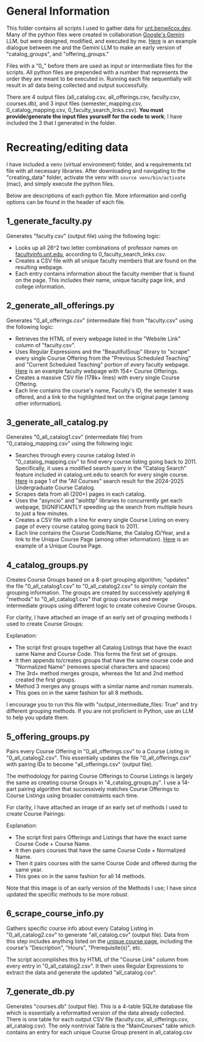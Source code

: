 # General Information
This folder contains all scripts I used to gather data for [unt.benwilcox.dev](https://unt.benwilcox.dev/). Many of the python files were created in collaboration [Google's Gemini](https://gemini.google.com/app) LLM, but were designed, modified, and executed by me. [Here](https://g.co/gemini/share/adb420b44797) is an example dialogue between me and the Gemini LLM to make an early version of "catalog_groups", and "offering_groups."

Files with a "0_" before them are used as input or intermediate files for the scripts. All python files are prepended with a number that represents the order they are meant to be executed in. Running each file sequentially will result in all data being collected and output successfully.

There are 4 output files (all_catalog.csv, all_offerings.csv, faculty.csv, courses.db), and 3 input files (semester_mapping.csv, 0_catalog_mapping.csv, 0_faculty_search_links.csv). **You must provide/generate the input files yourself for the code to work**; I have included the 3 that I generated in the folder.
# Recreating/editing data
I have included a venv (virtual environment) folder, and a requirements.txt file with all necessary libraries. After downloading and navigating to the "creating_data" folder, activate the venv with `source venv/bin/activate` (mac), and simply execute the python files.

Below are descriptions of each python file. More information and config options can be found in the header of each file.
## 1_generate_faculty.py
Generates "faculty.csv" (output file) using the following logic:
* Looks up all 26^2 two letter combinations of professor names on [facultyinfo.unt.edu](https://facultyinfo.unt.edu), according to 0_faculty_search_links.csv.
* Creates a CSV file with all unique faculty members that are found on the resulting webpage.
* Each entry contains information about the faculty member that is found on the page. This includes their name, unique faculty page link, and college information.
## 2_generate_all_offerings.py
Generates "0_all_offerings.csv" (intermediate file) from "faculty.csv" using the following logic:
* Retrieves the HTML of every webpage listed in the "Website Link" column of "faculty.csv".
* Uses Regular Expressions and the "BeautifulSoup" library to "scrape" every single Course Offering from the "Previous Scheduled Teaching" and "Current Scheduled Teaching" portion of every faculty webpage. [Here](https://facultyinfo.unt.edu/faculty-profile?profile=kk0014#previous-teaching) is an example faculty webpage with 154+ Course Offerings.
* Creates a massive CSV file (178k+ lines) with every single Course Offering.
* Each line contains the course's name, Faculty's ID, the semester it was offered, and a link to the highlighted text on the original page (among other information).
## 3_generate_all_catalog.py
Generates "0_all_catalog1.csv" (intermediate file) from "0_catalog_mapping.csv" using the following logic
* Searches through every course catalog listed in "0_catalog_mapping.csv" to find every course listing going back to 2011. Specifically, it uses a modified search query in the "Catalog Search" feature included in catalog.unt.edu to search for every single course. [Here](https://catalog.unt.edu/search_advanced.php?cur_cat_oid=35&cpage=1&search_database=Search&filter%5Bkeyword%5D=&filter%5B3%5D=1) is page 1 of the "All Courses" search result for the 2024-2025 Undergraduate Course Catalog.
* Scrapes data from all (200+) pages in each catalog.
* Uses the "asyncio" and "aiohttp" libraries to concurrently get each webpage, SIGNIFICANTLY speeding up the search from multiple hours to just a few minutes.
* Creates a CSV file with a line for every single Course Listing on every page of every course catalog going back to 2011.
* Each line contains the Course Code/Name, the Catalog ID/Year, and a link to the Unique Course Page (among other information). [Here](https://catalog.unt.edu/preview_course_nopop.php?catoid=37&coid=171665) is an example of a Unique Course Page.
## 4_catalog_groups.py
Creates Course Groups based on a 8-part grouping algorithm; "updates" the file "0_all_catalog1.csv" to "0_all_catalog2.csv" to simply contain the grouping information. The groups are created by successively applying 8 "methods" to "0_all_catalog1.csv" that group courses and merge intermediate groups using different logic to create cohesive Course Groups.

For clarity, I have attached an image of an early set of grouping methods I used to create Course Groups:

Explanation:
* The script first groups together all Catalog Listings that have the exact same Name and Course Code. This forms the first set of groups.
* It then appends to/creates groups that have the same course code and "Normalized Name" (removes special characters and spaces)
* The 3rd+ method merges groups, whereas the 1st and 2nd method created the first groups.
* Method 3 merges any groups with a similar name and roman numerals.
* This goes on in the same fashion for all 8 methods.

I encourage you to run this file with "output_intermediate_files: True" and try different grouping methods. If you are not proficient in Python, use an LLM to help you update them.
## 5_offering_groups.py
Pairs every Course Offering in "0_all_offerings.csv" to a Course Listing in "0_all_catalog2.csv". This essentially updates the file "0_all_offerings.csv" with pairing IDs to become "all_offerings.csv" (output file).

The methodology for pairing Course Offerings to Course Listings is largely the same as creating course Groups in "4_catalog_groups.py". I use a 14-part pairing algorithm that successively matches Course Offerings to Course Listings using broader constraints each time.

For clarity, I have attached an image of an early set of methods I used to create Course Pairings:

Explanation:
* The script first pairs Offerings and Listings that have the exact same Course Code + Course Name.
* It then pairs courses that have the same Course Code + Normalized Name.
* Then it pairs courses with the same Course Code and offered during the same year.
* This goes on in the same fashion for all 14 methods.

Note that this image is of an early version of the Methods I use; I have since updated the specific methods to be more robust.
## 6_scrape_course_info.py
Gathers specific course info about every Catalog Listing in "0_all_catalog2.csv" to generate "all_catalog.csv" (output file). Data from this step includes anything listed on the [unique course page](https://catalog.unt.edu/preview_course_nopop.php?catoid=37&coid=171665), including the course's "Description", "Hours", "Prerequisite(s)", etc.

The script accomplishes this by HTML of the "Course Link" column from every entry in "0_all_catalog2.csv". It then uses Regular Expressions to extract the data and generate the updated "all_catalog.csv".
## 7_generate_db.py
Generates "courses.db" (output file). This is a 4-table SQLite database file which is essentially a reformatted version of the data already collected. There is one table for each output CSV file (faculty.csv, all_offerings.csv, all_catalog.csv). The only nontrivial Table is the "MainCourses" table which contains an entry for each unique Course Group present in all_catalog.csv
